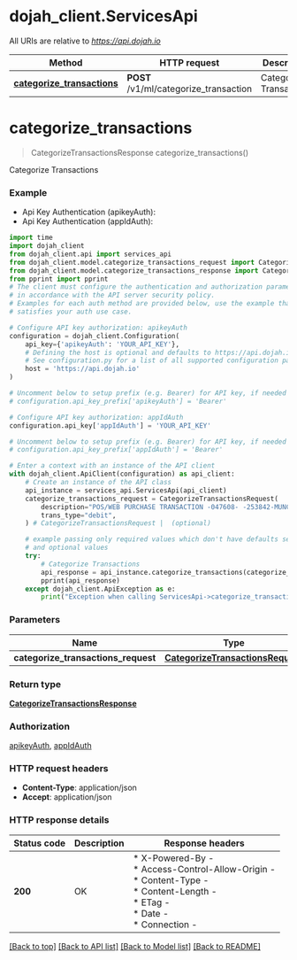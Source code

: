 # dojah_client.ServicesApi

All URIs are relative to *https://api.dojah.io*

Method | HTTP request | Description
------------- | ------------- | -------------
[**categorize_transactions**](ServicesApi.md#categorize_transactions) | **POST** /v1/ml/categorize_transaction | Categorize Transactions


# **categorize_transactions**
> CategorizeTransactionsResponse categorize_transactions()

Categorize Transactions

### Example

* Api Key Authentication (apikeyAuth):
* Api Key Authentication (appIdAuth):

```python
import time
import dojah_client
from dojah_client.api import services_api
from dojah_client.model.categorize_transactions_request import CategorizeTransactionsRequest
from dojah_client.model.categorize_transactions_response import CategorizeTransactionsResponse
from pprint import pprint
# The client must configure the authentication and authorization parameters
# in accordance with the API server security policy.
# Examples for each auth method are provided below, use the example that
# satisfies your auth use case.

# Configure API key authorization: apikeyAuth
configuration = dojah_client.Configuration(
    api_key={'apikeyAuth': 'YOUR_API_KEY'},
    # Defining the host is optional and defaults to https://api.dojah.io
    # See configuration.py for a list of all supported configuration parameters.
    host = 'https://api.dojah.io'
)

# Uncomment below to setup prefix (e.g. Bearer) for API key, if needed
# configuration.api_key_prefix['apikeyAuth'] = 'Bearer'

# Configure API key authorization: appIdAuth
configuration.api_key['appIdAuth'] = 'YOUR_API_KEY'

# Uncomment below to setup prefix (e.g. Bearer) for API key, if needed
# configuration.api_key_prefix['appIdAuth'] = 'Bearer'

# Enter a context with an instance of the API client
with dojah_client.ApiClient(configuration) as api_client:
    # Create an instance of the API class
    api_instance = services_api.ServicesApi(api_client)
    categorize_transactions_request = CategorizeTransactionsRequest(
        description="POS/WEB PURCHASE TRANSACTION -047608- -253842-MUNCHIES BY MOE OY OYNG",
        trans_type="debit",
    ) # CategorizeTransactionsRequest |  (optional)

    # example passing only required values which don't have defaults set
    # and optional values
    try:
        # Categorize Transactions
        api_response = api_instance.categorize_transactions(categorize_transactions_request=categorize_transactions_request)
        pprint(api_response)
    except dojah_client.ApiException as e:
        print("Exception when calling ServicesApi->categorize_transactions: %s\n" % e)
```


### Parameters

Name | Type | Description  | Notes
------------- | ------------- | ------------- | -------------
 **categorize_transactions_request** | [**CategorizeTransactionsRequest**](CategorizeTransactionsRequest.md)|  | [optional]

### Return type

[**CategorizeTransactionsResponse**](CategorizeTransactionsResponse.md)

### Authorization

[apikeyAuth](../README.md#apikeyAuth), [appIdAuth](../README.md#appIdAuth)

### HTTP request headers

 - **Content-Type**: application/json
 - **Accept**: application/json


### HTTP response details

| Status code | Description | Response headers |
|-------------|-------------|------------------|
**200** | OK |  * X-Powered-By -  <br>  * Access-Control-Allow-Origin -  <br>  * Content-Type -  <br>  * Content-Length -  <br>  * ETag -  <br>  * Date -  <br>  * Connection -  <br>  |

[[Back to top]](#) [[Back to API list]](../README.md#documentation-for-api-endpoints) [[Back to Model list]](../README.md#documentation-for-models) [[Back to README]](../README.md)

